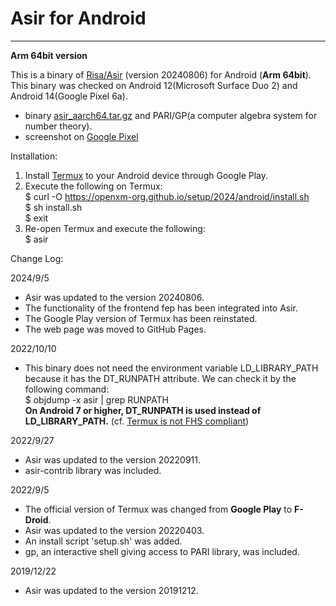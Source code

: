 Asir for Android
================

* * *

**Arm 64bit version**

This is a binary of [Risa/Asir](http://www.math.kobe-u.ac.jp/Asir/index.html) (version 20240806) for Android (**Arm 64bit**).  
This binary was checked on Android 12(Microsoft Surface Duo 2) and Android 14(Google Pixel 6a).

*   binary [asir\_aarch64.tar.gz](asir_aarch64.tar.gz) and PARI/GP(a computer algebra system for number theory).
*   screenshot on [Google Pixel](asir_on_pixel3a.png)

Installation:  

1.  Install [Termux](https://play.google.com/store/apps/details?id=com.termux) to your Android device through Google Play.
2.  Execute the following on Termux:  
    $ curl -O https://openxm-org.github.io/setup/2024/android/install.sh  
    $ sh install.sh  
    $ exit
3.  Re-open Termux and execute the following:  
    $ asir

Change Log:

2024/9/5

*   Asir was updated to the version 20240806.
*   The functionality of the frontend fep has been integrated into Asir.
*   The Google Play version of Termux has been reinstated.
*   The web page was moved to GitHub Pages.

2022/10/10

*   This binary does not need the environment variable LD\_LIBRARY\_PATH because it has the DT\_RUNPATH attribute. We can check it by the following command:  
    $ objdump -x asir | grep RUNPATH  
    **On Android 7 or higher, DT\_RUNPATH is used instead of LD\_LIBRARY\_PATH.** (cf. [Termux is not FHS compliant](https://wiki.termux.com/wiki/Differences_from_Linux))

2022/9/27

*   Asir was updated to the version 20220911.
*   asir-contrib library was included.

2022/9/5

*   The official version of Termux was changed from **Google Play** to **F-Droid**.
*   Asir was updated to the version 20220403.
*   An install script 'setup.sh' was added.
*   gp, an interactive shell giving access to PARI library, was included.

2019/12/22

*   Asir was updated to the version 20191212.
